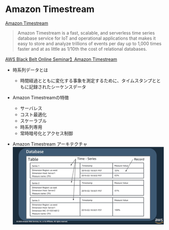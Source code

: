 # Amazon Timestream

[Amazon Timestream](https://aws.amazon.com/timestream/)

> Amazon Timestream is a fast, scalable, and serverless time series database service for IoT and operational applications that makes it easy to store and analyze trillions of events per day up to 1,000 times faster and at as little as 1/10th the cost of relational databases.


[AWS Black Belt Online Seminar】Amazon Timestream](https://www.youtube.com/watch?v=_j6YIke6lnU)

- 時系列データとは
  - 時間経過とともに変化する事象を測定するために、タイムスタンプとともに記録されたシーケンスデータ
  
- Amazon Timestreamの特徴
  - サーバレス
  - コスト最適化
  - スケーラブル
  - 時系列専用
  - 常時暗号化とアクセス制御
  
- Amazon Timestream アーキテクチャ
![Database structure](./images/amazon_timestream_structure.png)
